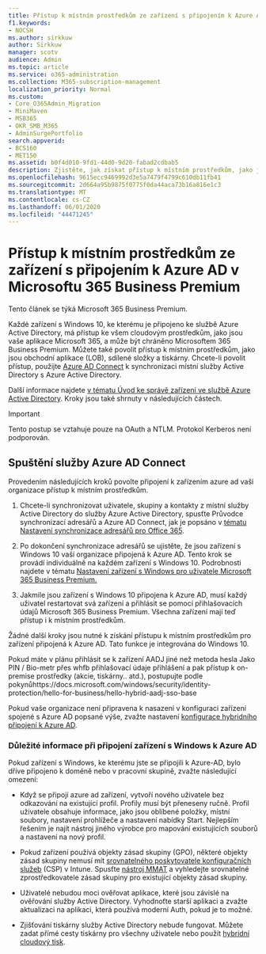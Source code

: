 ```yaml
---
title: Přístup k místním prostředkům ze zařízení s připojením k Azure AD v Microsoftu 365 Business
f1.keywords:
- NOCSH
ms.author: sirkkuw
author: Sirkkuw
manager: scotv
audience: Admin
ms.topic: article
ms.service: o365-administration
ms.collection: M365-subscription-management
localization_priority: Normal
ms.custom:
- Core_O365Admin_Migration
- MiniMaven
- MSB365
- OKR_SMB_M365
- AdminSurgePortfolio
search.appverid:
- BCS160
- MET150
ms.assetid: b0f4d010-9fd1-44d0-9d20-fabad2cdbab5
description: Zjistěte, jak získat přístup k místním prostředkům, jako jsou obchodní aplikace, sdílené složky a tiskárny ze zařízení Azure Active Directory, které se připojilo k zařízení s Windows 10.
ms.openlocfilehash: 9615ecc9469992d3e5a7479f4799c610db11fb41
ms.sourcegitcommit: 2d664a95b9875f0775f0da44aca73b16a816e1c3
ms.translationtype: MT
ms.contentlocale: cs-CZ
ms.lasthandoff: 06/01/2020
ms.locfileid: "44471245"
---
```

# <a name="access-on-premises-resources-from-an-azure-ad-joined-device-in-microsoft-365-business-premium"></a>Přístup k místním prostředkům ze zařízení s připojením k Azure AD v Microsoftu 365 Business Premium

Tento článek se týká Microsoft 365 Business Premium.

Každé zařízení s Windows 10, ke kterému je připojeno ke službě Azure Active Directory, má přístup ke všem cloudovým prostředkům, jako jsou vaše aplikace Microsoft 365, a může být chráněno Microsoftem 365 Business Premium. Můžete také povolit přístup k místním prostředkům, jako jsou obchodní aplikace (LOB), sdílené složky a tiskárny. Chcete-li povolit přístup, použijte [Azure AD Connect](https://docs.microsoft.com/azure/active-directory/connect/active-directory-aadconnect) k synchronizaci místní služby Active Directory s Azure Active Directory. 

Další informace najdete [v tématu Úvod ke správě zařízení ve službě Azure Active Directory](https://docs.microsoft.com/azure/active-directory/device-management-introduction).
Kroky jsou také shrnuty v následujících částech.

> [!IMPORTANT]
> Tento postup se vztahuje pouze na OAuth a NTLM. Protokol Kerberos není podporován.
 
## <a name="run-azure-ad-connect"></a>Spuštění služby Azure AD Connect

Provedením následujících kroků povolte připojení k zařízením azure ad vaší organizace přístup k místním prostředkům.
  
1. Chcete-li synchronizovat uživatele, skupiny a kontakty z místní služby Active Directory do služby Azure Active Directory, spusťte Průvodce synchronizací adresářů a Azure AD Connect, jak je popsáno v [tématu Nastavení synchronizace adresářů pro Office 365](https://docs.microsoft.com/office365/enterprise/set-up-directory-synchronization).
    
2. Po dokončení synchronizace adresářů se ujistěte, že jsou zařízení s Windows 10 vaší organizace připojená k Azure AD. Tento krok se provádí individuálně na každém zařízení s Windows 10. Podrobnosti najdete v tématu [Nastavení zařízení s Windows pro uživatele Microsoft 365 Business Premium.](set-up-windows-devices.md) 
    
3. Jakmile jsou zařízení s Windows 10 připojena k Azure AD, musí každý uživatel restartovat svá zařízení a přihlásit se pomocí přihlašovacích údajů Microsoft 365 Business Premium. Všechna zařízení mají teď přístup i k místním prostředkům.
    
Žádné další kroky jsou nutné k získání přístupu k místním prostředkům pro zařízení připojená k Azure AD. Tato funkce je integrována do Windows 10. 

Pokud máte v plánu přihlásit se k zařízení AADJ jiné než metoda hesla Jako PIN / Bio-metr přes whfb přihlašovací údaje přihlášení a pak přístup k on-premise prostředky (akcie, tiskárny.. atd.), postupujte podle pokynůhttps://docs.microsoft.com/windows/security/identity-protection/hello-for-business/hello-hybrid-aadj-sso-base
  
Pokud vaše organizace není připravena k nasazení v konfiguraci zařízení spojené s Azure AD popsané výše, zvažte nastavení [konfigurace hybridního připojení k Azure AD](manage-windows-devices.md).
  
### <a name="considerations-when-you-join-windows-devices-to-azure-ad"></a>Důležité informace při připojení zařízení s Windows k Azure AD

Pokud zařízení s Windows, ke kterému jste se připojili k Azure-AD, bylo dříve připojeno k doméně nebo v pracovní skupině, zvažte následující omezení:
  
- Když se připojí azure ad zařízení, vytvoří nového uživatele bez odkazování na existující profil. Profily musí být přeneseny ručně. Profil uživatele obsahuje informace, jako jsou oblíbené položky, místní soubory, nastavení prohlížeče a nastavení nabídky Start. Nejlepším řešením je najít nástroj jiného výrobce pro mapování existujících souborů a nastavení na nový profil.

- Pokud zařízení používá objekty zásad skupiny (GPO), některé objekty zásad skupiny nemusí mít [srovnatelného poskytovatele konfiguračních služeb](https://docs.microsoft.com/windows/configuration/provisioning-packages/how-it-pros-can-use-configuration-service-providers) (CSP) v Intune. Spusťte [nástroj MMAT](https://www.microsoft.com/download/details.aspx?id=45520) a vyhledejte srovnatelné zprostředkovatele zásad skupiny pro existující objekty zásad skupiny.

- Uživatelé nebudou moci ověřovat aplikace, které jsou závislé na ověřování služby Active Directory. Vyhodnoťte starší aplikaci a zvažte aktualizaci na aplikaci, která používá moderní Auth, pokud je to možné.

- Zjišťování tiskárny služby Active Directory nebude fungovat. Můžete zadat přímé cesty tiskárny pro všechny uživatele nebo použít [hybridní cloudový tisk](https://docs.microsoft.com/windows-server/administration/hybrid-cloud-print/hybrid-cloud-print-deploy).
